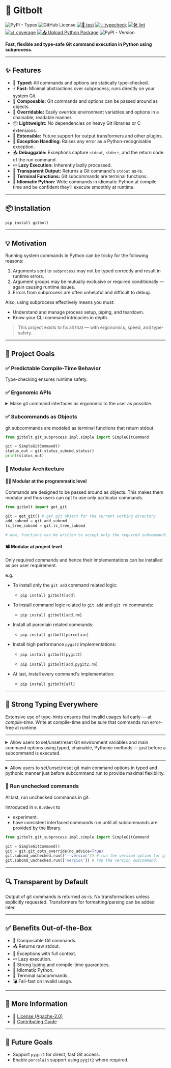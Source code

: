 # 🚀 Gitbolt

![PyPI - Types](https://img.shields.io/pypi/types/gitbolt)
![GitHub License](https://img.shields.io/github/license/Vaastav-Technologies/py-gitbolt)
[![🔧 test](https://github.com/Vaastav-Technologies/py-gitbolt/actions/workflows/test.yml/badge.svg)](https://github.com/Vaastav-Technologies/py-gitbolt/actions/workflows/test.yml)
[![💡 typecheck](https://github.com/Vaastav-Technologies/py-gitbolt/actions/workflows/typecheck.yml/badge.svg)](https://github.com/Vaastav-Technologies/py-gitbolt/actions/workflows/typecheck.yml)
[![🛠️ lint](https://github.com/Vaastav-Technologies/py-gitbolt/actions/workflows/lint.yml/badge.svg)](https://github.com/Vaastav-Technologies/py-gitbolt/actions/workflows/lint.yml)
[![📊 coverage](https://codecov.io/gh/Vaastav-Technologies/py-gitbolt/branch/main/graph/badge.svg)](https://codecov.io/gh/Vaastav-Technologies/py-gitbolt)
[![📤 Upload Python Package](https://github.com/Vaastav-Technologies/py-gitbolt/actions/workflows/python-publish.yml/badge.svg)](https://github.com/Vaastav-Technologies/py-gitbolt/actions/workflows/python-publish.yml)
![PyPI - Version](https://img.shields.io/pypi/v/gitbolt)

**Fast, flexible and type-safe Git command execution in Python using subprocess.**

---

## ✨ Features

* 🧠 **Typed:** All commands and options are statically type-checked.
* ⚡ **Fast:** Minimal abstractions over subprocess, runs directly on your system Git.
* 🧩 **Composable:** Git commands and options can be passed around as objects.
* 🔁 **Overridable:** Easily override environment variables and options in a chainable, readable manner.
* 📦 **Lightweight:** No dependencies on heavy Git libraries or C extensions.
* 🧰 **Extensible:** Future support for output transformers and other plugins.
* 🚨 **Exception Handling:** Raises any error as a Python-recognisable exception.
* 📤 **Debuggable:** Exceptions capture `stdout`, `stderr`, and the return code of the run command.
* 💤 **Lazy Execution:** Inherently lazily processed.
* 📄 **Transparent Output:** Returns a Git command's `stdout` as-is.
* 🧪 **Terminal Functions:** Git subcommands are terminal functions.
* 🧼 **Idiomatic Python:** Write commands in idiomatic Python at compile-time and be confident they’ll execute smoothly at runtime.

---

## 📦 Installation

```bash
pip install gitbolt
```

---

## 💡 Motivation

Running system commands in Python can be tricky for the following reasons:

1. Arguments sent to `subprocess` may not be typed correctly and result in runtime errors.
2. Argument groups may be mutually exclusive or required conditionally — again causing runtime issues.
3. Errors from subprocess are often unhelpful and difficult to debug.

Also, using subprocess effectively means you must:

* Understand and manage process setup, piping, and teardown.
* Know your CLI command intricacies in depth.

> This project exists to fix all that — with ergonomics, speed, and type-safety.

---

## 🎯 Project Goals

### ✅ Predictable Compile-Time Behavior

Type-checking ensures runtime safety.

### ✅ Ergonomic APIs

<details>
<summary>Make git command interfaces as ergonomic to the user as possible.</summary>

#### Provide versions of most used command combinations

`git hash-object` supports taking multiple files and outputs a hash per file. But in practice, it's most often used to write a single file to the Git object database and return its hash. To match this real-world usage, Gitbolt offers a more ergonomic method that accepts one file and returns one hash — while still giving you the flexibility to access the full range of `git hash-object` capabilities when needed.

#### Let subcommands be passed around as objects

Gitbolt lets you pass subcommands around as typed objects. This enables highly focused, minimal APIs — you can write functions that accept only the subcommands they truly need. This leads to cleaner logic, better separation of concerns, and compile-time guarantees that help prevent misuse.

```python
import gitbolt
from gitbolt.git_subprocess.impl.simple import SimpleGitCommand

git = SimpleGitCommand()
version_subcmd = git.version_subcmd
add_subcmd = git.add_subcmd

def method_which_only_adds_a_file(add_subcmd: gitbolt.base.Add):
    """
    This method only requires the `add` subcommand.
    """
    ...

method_which_only_adds_a_file(add_subcmd)
```

</details>

### ✅ Subcommands as Objects

git subcommands are modeled as terminal functions that return stdout.

```python
from gitbolt.git_subprocess.impl.simple import SimpleGitCommand

git = SimpleGitCommand()
status_out = git.status_subcmd.status()
print(status_out)
```

### 🪼 Modular Architecture

#### 🧑‍💻 Modular at the programmatic level

Commands are designed to be passed around as objects. This makes them modular and thus users can opt to use only 
particular commands.

```python
from gitbolt import get_git

git = get_git() # get git object for the current working directory
add_subcmd = git.add_subcmd
ls_tree_subcmd = git.ls_tree_subcmd

# now, functions can be written to accept only the required subcommands and nothing more than that.
```

#### 📽️ Modular at project level

Only required commands and hence their implementations can be installed as per user requirement.

e.g.

- To install only the `git add` command related logic:
  - ```shell
    pip install gitbolt[add]
    ```
- To install command logic related to `git add` and `git rm` commands:
  - ```shell
    pip install gitbolt[add,rm]
    ```
- Install all porcelain related commands:
  - ```shell
    pip install gitbolt[porcelain]
    ```
- Install high performance `pygit2` implementations:
  - ```shell
    pip install gitbolt[pygit2]
    ```
  - ```shell
    pip install gitbolt[add,pygit2,rm]
    ```
- At last, install every command's implementation:
  - ```shell
    pip install gitbolt[all]
    ```

---

## 🧠 Strong Typing Everywhere

Extensive use of type-hints ensures that invalid usages fail early — at *compile-time*. Write at compile-time and be sure that commands run error-free at runtime.

---

<details>
<summary>Allow users to set/unset/reset Git environment variables and main command options using typed, chainable, Pythonic methods — just before a subcommand is executed.</summary>

### 🧬 Git Environment Variables

#### 🔁 Override a single Git env (e.g., `GIT_TRACE`)

```python
from gitbolt.git_subprocess.impl.simple import SimpleGitCommand

git = SimpleGitCommand()
git = git.git_envs_override(GIT_TRACE=True)
```

#### 🌐 Override multiple Git envs (e.g., `GIT_TRACE`, `GIT_DIR`, `GIT_EDITOR`)

```python
from pathlib import Path
from gitbolt.git_subprocess.impl.simple import SimpleGitCommand

git = SimpleGitCommand()
git = git.git_envs_override(GIT_TRACE=1, GIT_DIR=Path('/tmp/git-dir/'), GIT_EDITOR='vim')
```

#### 🪢 Chain multiple overrides fluently

```python
from pathlib import Path
from gitbolt.git_subprocess.impl.simple import SimpleGitCommand

git = SimpleGitCommand()
overridden_git = git.git_envs_override(GIT_SSH=Path('/tmp/SSH')).git_envs_override(
    GIT_TERMINAL_PROMPT=1,
    GIT_NO_REPLACE_OBJECTS=True
)
re_overridden_git = overridden_git.git_envs_override(GIT_TRACE=True)
```

#### ❌ Unset Git envs using a special `UNSET` marker

```python
from gitbolt.git_subprocess.impl.simple import SimpleGitCommand
from vt.utils.commons.commons.core_py import UNSET

git = SimpleGitCommand()
overridden_git = git.git_envs_override(GIT_ADVICE=True, GIT_TRACE=True)
no_advice_unset_git = overridden_git.git_envs_override(GIT_TRACE=UNSET)
```

#### 🔄 Reset Git envs by setting new values

```python
from gitbolt.git_subprocess.impl.simple import SimpleGitCommand

git = SimpleGitCommand()
overridden_git = git.git_envs_override(GIT_TRACE=True)
git_trace_reset_git = overridden_git.git_envs_override(GIT_TRACE=False)
```
</details>

---

<details>
<summary>Allow users to set/unset/reset git main command options in typed and pythonic manner just before subcommand run to provide maximal flexibility.</summary>

### ⚙️ Git Main Command Options

#### 🔁 Override a single Git opt (e.g., `--no-replace-objects`)

```python
from gitbolt.git_subprocess.impl.simple import SimpleGitCommand

git = SimpleGitCommand()
git = git.git_opts_override(no_replace_objects=True)
```

#### 🌐 Override multiple options (e.g., `--git-dir`, `--paginate`)

```python
from pathlib import Path
from gitbolt.git_subprocess.impl.simple import SimpleGitCommand

git = SimpleGitCommand()
git = git.git_opts_override(no_replace_objects=True, git_dir=Path(), paginate=True)
```

#### 🪢 Chain multiple option overrides fluently

```python
from pathlib import Path
from gitbolt.git_subprocess.impl.simple import SimpleGitCommand

git = SimpleGitCommand()
overridden_git = git.git_opts_override(exec_path=Path('tmp')).git_opts_override(
    noglob_pathspecs=True,
    no_advice=True
).git_opts_override(
    config_env={'auth': 'suhas', 'comm': 'suyog'}
)
re_overridden_git = overridden_git.git_opts_override(glob_pathspecs=True)
```

#### ❌ Unset Git opts using a special `UNSET` marker

```python
from pathlib import Path
from gitbolt.git_subprocess.impl.simple import SimpleGitCommand
from vt.utils.commons.commons.core_py import UNSET

git = SimpleGitCommand()
overridden_git = git.git_opts_override(exec_path=Path('tmp'), no_advice=True)
no_advice_unset_git = overridden_git.git_opts_override(no_advice=UNSET)
```

#### 🔄 Reset Git opts by setting new values

```python
from gitbolt.git_subprocess.impl.simple import SimpleGitCommand

git = SimpleGitCommand()
overridden_git = git.git_opts_override(no_advice=True)
no_advice_reset_git = overridden_git.git_opts_override(no_advice=False)
```

</details>

### 🔄 Run unchecked commands

At last, run unchecked commands in git.

Introduced in `0.0.0dev4` to 
- experiment.
- have consistent interfaced commands run until all subcommands are provided by the library.

```python
from gitbolt.git_subprocess.impl.simple import SimpleGitCommand

git = SimpleGitCommand()
git = git.git_opts_override(no_advice=True)
git.subcmd_unchecked.run(['--version']) # run the version option for git.
git.subcmd_unchecked.run(['version']) # run the version subcommand.
```


---

## 🔍 Transparent by Default

Output of git commands is returned as-is. No transformations unless explicitly requested.
Transformers for formatting/parsing can be added later.

---

## ✅ Benefits Out-of-the-Box

* 🔄 Composable Git commands.
* 📤 Returns raw stdout.
* 🚨 Exceptions with full context.
* 💤 Lazy execution.
* 🧠 Strong typing and compile-time guarantees.
* 🧼 Idiomatic Python.
* 🧪 Terminal subcommands.
* 💣 Fail-fast on invalid usage.

---

## 📄 More Information

- 📜 [License (Apache-2.0)](./LICENSE)
- 🤝 [Contributing Guide](./CONTRIBUTING.md)

---

## 🚧 Future Goals

* Support `pygit2` for direct, fast Git access.
* Enable `porcelain` support using `pygit2` where required.

